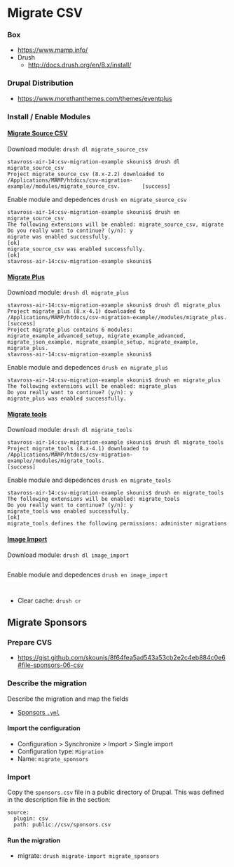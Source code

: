 # Migrate CSV

### Box
- https://www.mamp.info/
- Drush
    - http://docs.drush.org/en/8.x/install/

### Drupal Distribution
- https://www.morethanthemes.com/themes/eventplus

### Install / Enable Modules 
#### [Migrate Source CSV](https://www.drupal.org/project/migrate_source_csv)

Download module: `drush dl migrate_source_csv`

```
stavross-air-14:csv-migration-example skounis$ drush dl migrate_source_csv
Project migrate_source_csv (8.x-2.2) downloaded to /Applications/MAMP/htdocs/csv-migration-example//modules/migrate_source_csv.       [success]
```

Enable module and depedences `drush en migrate_source_csv`

```
stavross-air-14:csv-migration-example skounis$ drush en migrate_source_csv
The following extensions will be enabled: migrate_source_csv, migrate
Do you really want to continue? (y/n): y
migrate was enabled successfully.                                                                                                                          [ok]
migrate_source_csv was enabled successfully.                                                                                                               [ok]
stavross-air-14:csv-migration-example skounis$ 
```

#### [Migrate Plus](migrate_plus)
Download module: `drush dl migrate_plus`

```
stavross-air-14:csv-migration-example skounis$ drush dl migrate_plus
Project migrate_plus (8.x-4.1) downloaded to /Applications/MAMP/htdocs/csv-migration-example//modules/migrate_plus.                                        [success]
Project migrate_plus contains 6 modules: migrate_example_advanced_setup, migrate_example_advanced, migrate_json_example, migrate_example_setup, migrate_example, migrate_plus.
stavross-air-14:csv-migration-example skounis$ 
```

Enable module and depedences `drush en migrate_plus`

```
stavross-air-14:csv-migration-example skounis$ drush en migrate_plus
The following extensions will be enabled: migrate_plus
Do you really want to continue? (y/n): y
migrate_plus was enabled successfully.     
```

#### [Migrate tools](migrate_tools)

Download module: `drush dl migrate_tools`

```
stavross-air-14:csv-migration-example skounis$ drush dl migrate_tools
Project migrate_tools (8.x-4.1) downloaded to /Applications/MAMP/htdocs/csv-migration-example//modules/migrate_tools.                                      [success]
```

Enable module and depedences `drush en migrate_tools`

```
stavross-air-14:csv-migration-example skounis$ drush en migrate_tools
The following extensions will be enabled: migrate_tools
Do you really want to continue? (y/n): y
migrate_tools was enabled successfully.                                                                                                                    [ok]
migrate_tools defines the following permissions: administer migrations   
```

#### [Image Import](image_import)

Download module: `drush dl image_import`

```

```

Enable module and depedences `drush en image_import`

```
 
```


- Clear cache: `drush cr`

## Migrate Sponsors

### Prepare CVS
- https://gist.github.com/skounis/8f64fea5ad543a53cb2e2c4eb884c0e6#file-sponsors-06-csv

### Describe the migration
Describe the migration and map the fields 

- [Sponsors `.yml`](https://github.com/skounis/drupal-migrate-csv/blob/master/yml/sponsors.migrate_csv.yml)

#### Import the configuration
- Configuration > Synchronize > Import > Single import
- Configuration type: `Migration`
- Name: `migrate_sponsors`

### Import
Copy the `sponsors.csv` file in a public directory of Drupal. This was defined in the description file in the section:

```
source:
  plugin: csv
  path: public://csv/sponsors.csv
```

#### Run the migration

- migrate: `drush migrate-import migrate_sponsors`

```
```
